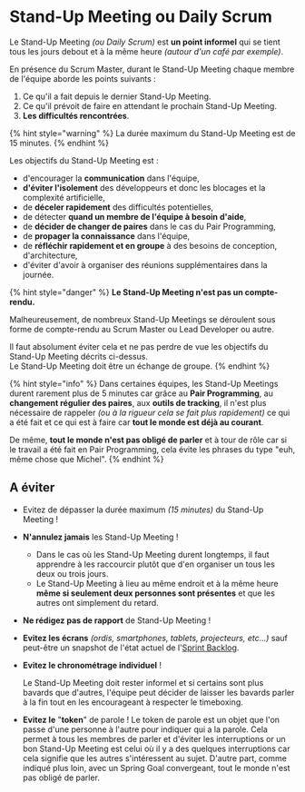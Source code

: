 # Stand-Up Meeting ou Daily Scrum

Le Stand-Up Meeting _\(ou Daily Scrum\)_ est **un point informel** qui se tient tous les jours debout et à la même heure _\(autour d'un café par exemple\)_.

En présence du Scrum Master, durant le Stand-Up Meeting chaque membre de l'équipe aborde les points suivants :

1. Ce qu'il a fait depuis le dernier Stand-Up Meeting.
2. Ce qu'il prévoit de faire en attendant le prochain Stand-Up Meeting.
3. **Les difficultés rencontrées**.

{% hint style="warning" %}
La durée maximum du Stand-Up Meeting est de 15 minutes.
{% endhint %}

Les objectifs du Stand-Up Meeting est :

* d'encourager la **communication** dans l'équipe,
* **d'éviter l'isolement** des développeurs et donc les blocages et la complexité artificielle,
* de **déceler rapidement** des difficultés potentielles,
* de détecter **quand un membre de l'équipe à besoin d'aide**,
* de **décider de changer de paires** dans le cas du Pair Programming,
* de **propager la connaissance** dans l'équipe,
* de **réfléchir rapidement et en groupe** à des besoins de conception, d'architecture,
* d'éviter d'avoir à organiser des réunions supplémentaires dans la journée.

{% hint style="danger" %}
**Le Stand-Up Meeting n'est pas un compte-rendu.**

Malheureusement, de nombreux Stand-Up Meetings se déroulent sous forme de compte-rendu au Scrum Master ou Lead Developer ou autre.

Il faut absolument éviter cela et ne pas perdre de vue les objectifs du Stand-Up Meeting décrits ci-dessus.  
Le Stand-Up Meeting doit être un échange de groupe.
{% endhint %}

{% hint style="info" %}
Dans certaines équipes, les Stand-Up Meetings durent rarement plus de 5 minutes car grâce au **Pair Programming**, au **changement régulier des paires**, aux **outils de tracking**, il n'est plus nécessaire de rappeler _\(ou à la rigueur cela se fait plus rapidement\)_ ce qui a été fait et ce qui est à faire car **tout le monde est déjà au courant**.

De même, **tout le monde n'est pas obligé de parler** et à tour de rôle car si le travail a été fait en Pair Programming, cela évite les phrases du type "euh, même chose que Michel".
{% endhint %}

## A éviter

* Evitez de dépasser la durée maximum _\(15 minutes\)_ du Stand-Up Meeting ! 
* **N'annulez jamais** les Stand-Up Meeting !
  * Dans le cas où les Stand-Up Meeting durent longtemps, il faut apprendre à les raccourcir plutôt que d'en organiser un tous les deux ou trois jours.
  * Le Stand-Up Meeting à lieu au même endroit et à la même heure **même si seulement deux personnes sont présentes** et que les autres ont simplement du retard. 
* **Ne rédigez pas de rapport** de Stand-Up Meeting ! 
* **Evitez les écrans** _\(ordis, smartphones, tablets, projecteurs, etc...\)_ sauf peut-être un snapshot de l'état actuel de l'[Sprint Backlog](../artefacts/sprint-backlog.md). 
* **Evitez le chronométrage individuel** !

  Le Stand-Up Meeting doit rester informel et si certains sont plus bavards que d'autres, l'équipe peut décider de laisser les bavards parler à la fin tout en les encourageant à respecter le timeboxing.  

* **Evitez le** "**token**" de parole ! Le token de parole est un objet que l'on passe d'une personne à l'autre pour indiquer qui a la parole. Cela permet à tous les membres de parler et d'éviter les interruptions or un bon Stand-Up Meeting est celui où il y a des quelques interruptions car cela signifie que les autres s'intéressent au sujet. D'autre part, comme indiqué plus loin, avec un Spring Goal convergeant, tout le monde n'est pas obligé de parler.





